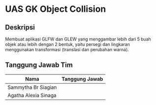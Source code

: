 # UAS GK Object Collision

## Deskripsi
Membuat aplikasi GLFW dan GLEW yang menggambar lebih dari 5 buah objek atau lebih dengan 2 bentuk, yaitu persegi dan lingkaran menggunakan transformasi (translasi dan perubahan warna).

## Tanggung Jawab Tim

| Nama                           | Tanggung Jawab   |
| ------------------------------ | ---------------- | 
| Sammytha Br Siagian            |                  |
| Agatha Alexia Sinaga           |                  |
